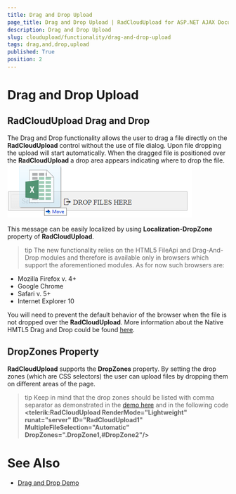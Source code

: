 ```yaml
---
title: Drag and Drop Upload
page_title: Drag and Drop Upload | RadCloudUpload for ASP.NET AJAX Documentation
description: Drag and Drop Upload
slug: cloudupload/functionality/drag-and-drop-upload
tags: drag,and,drop,upload
published: True
position: 2
---
```


# Drag and Drop Upload



## RadCloudUpload Drag and Drop

The Drag and Drop functionality allows the user to drag a file directly on the **RadCloudUpload** control without the use of file dialog. Upon file dropping the upload will start automatically. When the dragged file is positioned over the **RadCloudUpload** a drop area appears indicating where to drop the file.![Drag and Drop Upload](images/cloudupload-drag-and-drop.png)

This message can be easily localized by using **Localization-DropZone** property of **RadCloudUpload**.

>tip The new functionality relies on the HTML5 FileApi and Drag-And-Drop modules and therefore is available only in browsers which support the aforementioned modules.
>As for now such browsers are:
>
* Mozilla Firefox v. 4+
* Google Chrome
* Safari v. 5+
* Internet Explorer 10


You will need to prevent the default behavior of the browser when the file is not dropped over the **RadCloudUpload**. More information about the Native HMTL5 Drag and Drop could be found [here](http://www.html5rocks.com/en/tutorials/dnd/basics/).

## DropZones Property

**RadCloudUpload** supports the **DropZones** property. By setting the drop zones (which are CSS selectors) the user can upload files by dropping them on different areas of the page.

>tip Keep in mind that the drop zones should be listed with comma separator as demonstrated in the [demo here](http://demos.telerik.com/aspnet-ajax/asyncupload/examples/draganddrop/defaultcs.aspx) and in the following code **\<telerik:RadCloudUpload RenderMode="Lightweight" runat="server" ID="RadCloudUpload1" MultipleFileSelection="Automatic" DropZones=".DropZone1,\#DropZone2"/\>** 
>

# See Also

 * [Drag and Drop Demo](http://demos.telerik.com/aspnet-ajax/asyncupload/examples/draganddrop/defaultcs.aspx?product=asyncupload)
